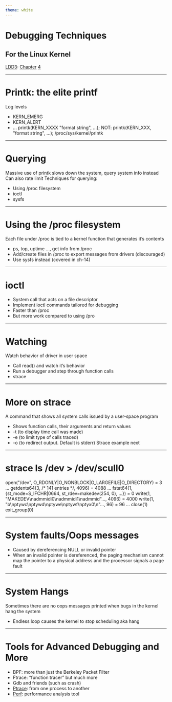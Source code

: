 ```yaml
---
theme: white
---
```


# Debugging Techniques
## For the Linux Kernel
[LDD3](https://www.amazon.com/Linux-Device-Drivers-Jonathan-Corbet/dp/0596005903): [Chapter](https://lwn.net/Kernel/LDD3/) [4](https://static.lwn.net/images/pdf/LDD3/ch04.pdf)

---

# Printk: the elite printf
Log levels 
- KERN_EMERG 
- KERN_ALERT 
- ...
printk(KERN_XXXX "format string", ...); 
NOT: printk(KERN_XXX, "format string", ...); 
/proc/sys/kernel/printk

---

# Querying
Massive use of printk slows down the system, query system info instead 
Can also rate limit
Techniques for querying: 
- Using /proc filesystem
- ioctl 
- sysfs

---

# Using the /proc filesystem
Each file under /proc is tied to a kernel function that generates it’s contents 
- ps, top, uptime …, get info from /proc 
- Add/create files in /proc to export messages from drivers (discouraged)
- Use sysfs instead (covered in ch-14)

---

# ioctl

- System call that acts on a file descriptor 
- Implement ioctl commands tailored for debugging 
- Faster than /proc
- But more work compared to using /pro

---

# Watching
Watch behavior of driver in user space
- Call read() and watch it’s behavior 
- Run a debugger and step through function calls 
- strace

---

# More on strace
A command that shows all system calls issued by a user-space program
- Shows function calls, their arguments and return values
- -t (to display time call was made)
- -e (to limit type of calls traced)
- -o (to redirect output. Default is stderr)
Strace example next 

---

# strace ls /dev > /dev/scull0
open("/dev", O_RDONLY|O_NONBLOCK|O_LARGEFILE|O_DIRECTORY) = 3 
...
getdents64(3, /\* 141 entries \*/, 4096) = 4088 
…
fstat64(1, {st_mode=S_IFCHR|0664, st_rdev=makedev(254, 0), ...}) = 0
write(1, "MAKEDEV\nadmmidi0\nadmmidi1\nadmmid"..., 4096) = 4000 
write(1, "b\nptywc\nptywd\nptywe\nptywf\nptyx0\n"..., 96) = 96
…
close(1)
exit_group(0)

---

# System faults/Oops messages
- Caused by dereferencing NULL or invalid pointer
- When an invalid pointer is dereferenced, the paging mechanism cannot map the pointer to a physical address and the processor signals a page fault

---

# System Hangs
Sometimes there are no oops messages printed when bugs in the kernel hang the system
- Endless loop causes the kernel to stop scheduling aka hang

---

# Tools for Advanced Debugging and More
- BPF: more than just the Berkeley Packet Filter
- Ftrace: “function tracer” but much more
- Gdb and friends (such as crash)
- [Ptrace](https://man7.org/linux/man-pages/man2/ptrace.2.html): from one process to another
- [Perf](https://en.wikipedia.org/wiki/Perf_(Linux)): performance analysis tool

